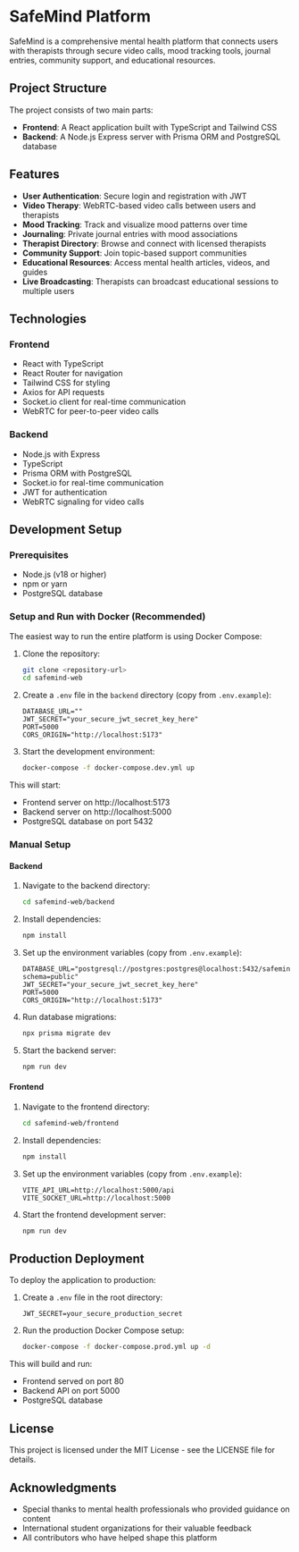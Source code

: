# SafeMind Platform

SafeMind is a comprehensive mental health platform that connects users with therapists through secure video calls, mood tracking tools, journal entries, community support, and educational resources.

## Project Structure

The project consists of two main parts:

- **Frontend**: A React application built with TypeScript and Tailwind CSS
- **Backend**: A Node.js Express server with Prisma ORM and PostgreSQL database

## Features

- **User Authentication**: Secure login and registration with JWT
- **Video Therapy**: WebRTC-based video calls between users and therapists
- **Mood Tracking**: Track and visualize mood patterns over time
- **Journaling**: Private journal entries with mood associations
- **Therapist Directory**: Browse and connect with licensed therapists
- **Community Support**: Join topic-based support communities
- **Educational Resources**: Access mental health articles, videos, and guides
- **Live Broadcasting**: Therapists can broadcast educational sessions to multiple users

## Technologies

### Frontend

- React with TypeScript
- React Router for navigation
- Tailwind CSS for styling
- Axios for API requests
- Socket.io client for real-time communication
- WebRTC for peer-to-peer video calls

### Backend

- Node.js with Express
- TypeScript
- Prisma ORM with PostgreSQL
- Socket.io for real-time communication
- JWT for authentication
- WebRTC signaling for video calls

## Development Setup

### Prerequisites

- Node.js (v18 or higher)
- npm or yarn
- PostgreSQL database

### Setup and Run with Docker (Recommended)

The easiest way to run the entire platform is using Docker Compose:

1. Clone the repository:

   ```bash
   git clone <repository-url>
   cd safemind-web
   ```

2. Create a `.env` file in the `backend` directory (copy from `.env.example`):

   ```
   DATABASE_URL=""
   JWT_SECRET="your_secure_jwt_secret_key_here"
   PORT=5000
   CORS_ORIGIN="http://localhost:5173"
   ```

3. Start the development environment:
   ```bash
   docker-compose -f docker-compose.dev.yml up
   ```

This will start:

- Frontend server on http://localhost:5173
- Backend server on http://localhost:5000
- PostgreSQL database on port 5432

### Manual Setup

#### Backend

1. Navigate to the backend directory:

   ```bash
   cd safemind-web/backend
   ```

2. Install dependencies:

   ```bash
   npm install
   ```

3. Set up the environment variables (copy from `.env.example`):

   ```
   DATABASE_URL="postgresql://postgres:postgres@localhost:5432/safemind_db?schema=public"
   JWT_SECRET="your_secure_jwt_secret_key_here"
   PORT=5000
   CORS_ORIGIN="http://localhost:5173"
   ```

4. Run database migrations:

   ```bash
   npx prisma migrate dev
   ```

5. Start the backend server:
   ```bash
   npm run dev
   ```

#### Frontend

1. Navigate to the frontend directory:

   ```bash
   cd safemind-web/frontend
   ```

2. Install dependencies:

   ```bash
   npm install
   ```

3. Set up the environment variables (copy from `.env.example`):

   ```
   VITE_API_URL=http://localhost:5000/api
   VITE_SOCKET_URL=http://localhost:5000
   ```

4. Start the frontend development server:
   ```bash
   npm run dev
   ```

## Production Deployment

To deploy the application to production:

1. Create a `.env` file in the root directory:

   ```
   JWT_SECRET=your_secure_production_secret
   ```

2. Run the production Docker Compose setup:
   ```bash
   docker-compose -f docker-compose.prod.yml up -d
   ```

This will build and run:

- Frontend served on port 80
- Backend API on port 5000
- PostgreSQL database

## License

This project is licensed under the MIT License - see the LICENSE file for details.

## Acknowledgments

- Special thanks to mental health professionals who provided guidance on content
- International student organizations for their valuable feedback
- All contributors who have helped shape this platform
